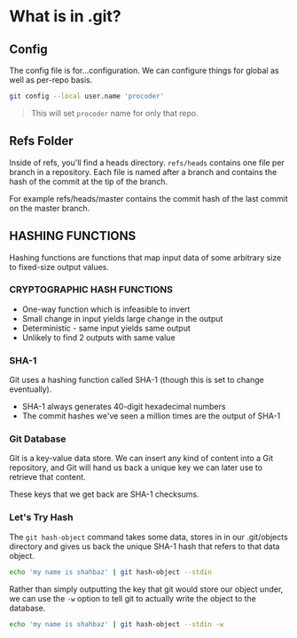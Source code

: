# What is in .git?

## Config

The config file is for...configuration. We can configure things for global as well as per-repo basis.

```bash
git config --local user.name 'procoder'
```

> This will set `procoder` name for only that repo.


## Refs Folder

Inside of refs, you'll find a heads directory. `refs/heads` contains one file per branch in a repository.  Each file is named after a branch and contains the hash of the commit at the tip of the branch.


For example refs/heads/master contains the commit hash of the last commit on the master branch.


## HASHING FUNCTIONS

Hashing functions are functions that map input data of some arbitrary size to fixed-size output values.


### CRYPTOGRAPHIC HASH FUNCTIONS

- One-way function which is infeasible to invert
- Small change in input yields large change in the output
- Deterministic - same input yields same output
- Unlikely to find 2 outputs with same value


### SHA-1

Git uses a hashing function called SHA-1 (though this is set to change eventually).

- SHA-1 always generates 40-digit hexadecimal numbers
- The commit hashes we've seen a million times are the output of SHA-1


### Git Database

Git is a key-value data store.  We can insert any kind of content into a Git repository, and Git will hand us back a unique key we can later use to retrieve that content.

These keys that we get back are SHA-1 checksums.


### Let's Try Hash

The `git hash-object` command takes some data, stores in in our .git/objects directory and gives us back the unique SHA-1 hash that refers to that data object.


```bash
echo 'my name is shahbaz' | git hash-object --stdin
```

Rather than simply outputting the key that git would store our object under, we can use the `-w` option to tell git to actually write the object to the database.


```bash
echo 'my name is shahbaz' | git hash-object --stdin -w
```